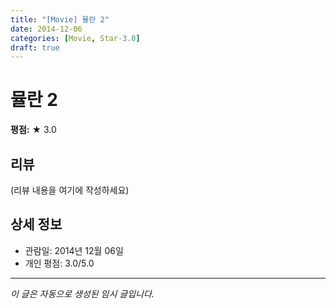 ```yaml
---
title: "[Movie] 뮬란 2"
date: 2014-12-06
categories: [Movie, Star-3.0]
draft: true
---
```


# 뮬란 2

**평점:** ★ 3.0

## 리뷰

(리뷰 내용을 여기에 작성하세요)

## 상세 정보

- 관람일: 2014년 12월 06일
- 개인 평점: 3.0/5.0

---

*이 글은 자동으로 생성된 임시 글입니다.*
